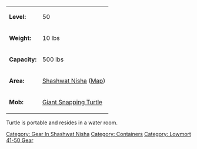 <table>
<tr>
<td>

<b>Level:</b>

</td>
<td>

50

</td>
</tr>
<tr>
<td>

<b>Weight:</b>

</td>
<td>

10 lbs

</td>
</tr>
<tr>
<td>

<b>Capacity:</b>

</td>
<td>

500 lbs

</td>
</tr>
<tr>
<td>

<b>Area:</b>

</td>
<td>

[Shashwat Nisha](:Category:_Shashwat_Nisha.md "wikilink")
([Map](Shashwat_Nisha_Map.md "wikilink"))

</td>
</tr>
<tr>
<td>

<b>Mob:</b>

</td>
<td>

[Giant Snapping Turtle](Giant_Snapping_Turtle "wikilink")

</td>
</tr>
</table>

Turtle is portable and resides in a water room.

[Category: Gear In Shashwat
Nisha](Category:_Gear_In_Shashwat_Nisha "wikilink") [Category:
Containers](Category:_Containers "wikilink") [Category: Lowmort 41-50
Gear](Category:_Lowmort_41-50_Gear "wikilink")
